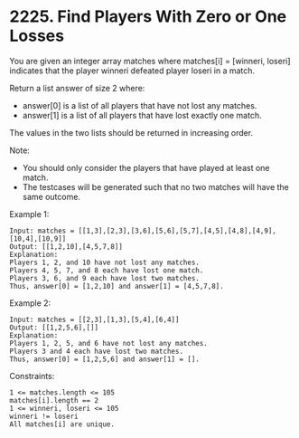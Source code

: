 # 2225. Find Players With Zero or One Losses

You are given an integer array matches where matches[i] = [winneri, loseri] indicates that the player winneri defeated player loseri in a match.

Return a list answer of size 2 where:

*    answer[0] is a list of all players that have not lost any matches.
*    answer[1] is a list of all players that have lost exactly one match.

The values in the two lists should be returned in increasing order.

Note:

*    You should only consider the players that have played at least one match.
*    The testcases will be generated such that no two matches will have the same outcome.

 

Example 1:

    Input: matches = [[1,3],[2,3],[3,6],[5,6],[5,7],[4,5],[4,8],[4,9],[10,4],[10,9]]
    Output: [[1,2,10],[4,5,7,8]]
    Explanation:
    Players 1, 2, and 10 have not lost any matches.
    Players 4, 5, 7, and 8 each have lost one match.
    Players 3, 6, and 9 each have lost two matches.
    Thus, answer[0] = [1,2,10] and answer[1] = [4,5,7,8].

Example 2:

    Input: matches = [[2,3],[1,3],[5,4],[6,4]]
    Output: [[1,2,5,6],[]]
    Explanation:
    Players 1, 2, 5, and 6 have not lost any matches.
    Players 3 and 4 each have lost two matches.
    Thus, answer[0] = [1,2,5,6] and answer[1] = [].

 

Constraints:

    1 <= matches.length <= 105
    matches[i].length == 2
    1 <= winneri, loseri <= 105
    winneri != loseri
    All matches[i] are unique.

